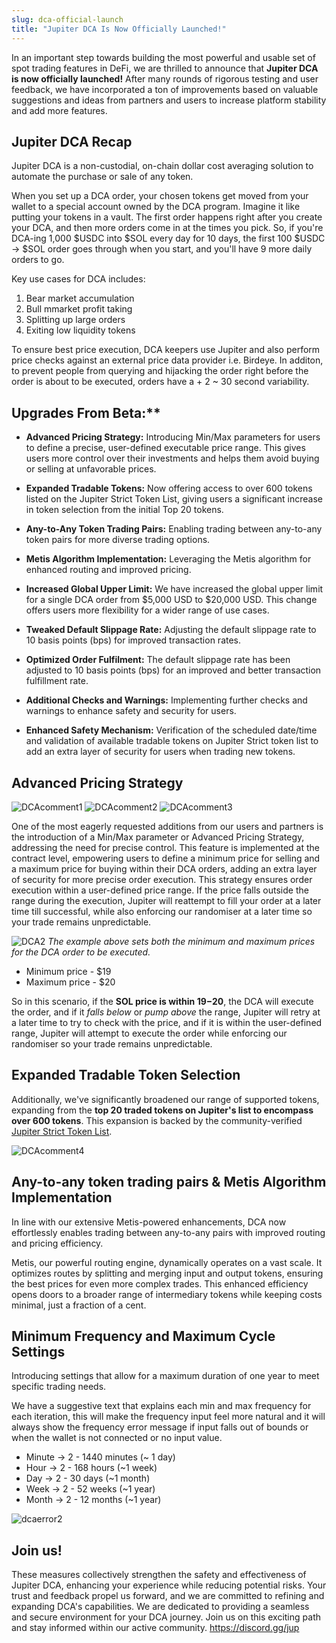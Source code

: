 ```yaml
---
slug: dca-official-launch
title: "Jupiter DCA Is Now Officially Launched!"
---
```


In an important step towards building the most powerful and usable set of spot trading features in DeFi, we are thrilled to announce that **Jupiter DCA is now officially launched!** After many rounds of rigorous testing and user feedback, we have incorporated a ton of improvements based on valuable suggestions and ideas from partners and users to increase platform stability and add more features.

## Jupiter DCA Recap

Jupiter DCA is a non-custodial, on-chain dollar cost averaging solution to automate the purchase or sale of any token. 

When you set up a DCA order, your chosen tokens get moved from your wallet to a special account owned by the DCA program. Imagine it like putting your tokens in a vault. The first order happens right after you create your DCA, and then more orders come in at the times you pick. So, if you're DCA-ing 1,000 $USDC into $SOL every day for 10 days, the first 100 $USDC -> $SOL order goes through when you start, and you'll have 9 more daily orders to go.

Key use cases for DCA includes:

1. Bear market accumulation
2. Bull mmarket profit taking
3. Splitting up large orders
4. Exiting low liquidity tokens

To ensure best price execution, DCA keepers use Jupiter and also perform price checks against an external price data provider i.e. Birdeye. In additon, to prevent people from querying and hijacking the order right before the order is about to be executed, orders have a + 2 ~ 30 second variability.

## Upgrades From Beta:**

- **Advanced Pricing Strategy:** Introducing Min/Max parameters for users to define a precise, user-defined executable price range. This gives users more control over their investments and helps them avoid buying or selling at unfavorable prices.

- **Expanded Tradable Tokens:** Now offering access to over 600 tokens listed on the Jupiter Strict Token List, giving users a significant increase in token selection from the initial Top 20 tokens.

- **Any-to-Any Token Trading Pairs:** Enabling trading between any-to-any token pairs for more diverse trading options.

- **Metis Algorithm Implementation:** Leveraging the Metis algorithm for enhanced routing and improved pricing.

- **Increased Global Upper Limit:** We have increased the global upper limit for a single DCA order from $5,000 USD to $20,000 USD. This change offers users more flexibility for a wider range of use cases.

- **Tweaked Default Slippage Rate:** Adjusting the default slippage rate to 10 basis points (bps) for improved transaction rates.

- **Optimized Order Fulfilment:** The default slippage rate has been adjusted to 10 basis points (bps) for an improved and better transaction fulfillment rate.

- **Additional Checks and Warnings:** Implementing further checks and warnings to enhance safety and security for users.

- **Enhanced Safety Mechanism:** Verification of the scheduled date/time and validation of available tradable tokens on Jupiter Strict token list to add an extra layer of security for users when trading new tokens. 

## Advanced Pricing Strategy

![DCAcomment1](DCAcomment1.jpg)
![DCAcomment2](DCAcomment2.jpg)
![DCAcomment3](DCAcomment3.jpg)

One of the most eagerly requested additions from our users and partners is the introduction of a Min/Max parameter or Advanced Pricing Strategy, addressing the need for precise control. This feature is implemented at the contract level, empowering users to define a minimum price for selling and a maximum price for buying within their DCA orders, adding an extra layer of security for more precise order execution. This strategy ensures order execution within a user-defined price range. If the price falls outside the range during the execution, Jupiter will reattempt to fill your order at a later time till successful, while also enforcing our randomiser at a later time so your trade remains unpredictable. 

![DCA2](DCA(2).jpg)
*The example above sets both the minimum and maximum prices for the DCA order to be executed.*

- Minimum price - $19 
- Maximum price - $20 

So in this scenario, if the **SOL price is within $19-$20**, the DCA will execute the order, and if it *falls below* or *pump above* the range, Jupiter will retry at a later time to try to check with the price, and if it is within the user-defined range, Jupiter will attempt to execute the order while enforcing our randomiser so your trade remains unpredictable.


## Expanded Tradable Token Selection

Additionally, we've significantly broadened our range of supported tokens, expanding from the **top 20 traded tokens on Jupiter's list to encompass over 600 tokens**. This expansion is backed by the community-verified [Jupiter Strict Token List](/docs/token-list/token-list-api).

![DCAcomment4](DCAcomment4.jpg)

## Any-to-any token trading pairs & Metis Algorithm Implementation

In line with our extensive Metis-powered enhancements, DCA now effortlessly enables trading between any-to-any pairs with improved routing and pricing efficiency.

Metis, our powerful routing engine, dynamically operates on a vast scale. It optimizes routes by splitting and merging input and output tokens, ensuring the best prices for even more complex trades. This enhanced efficiency opens doors to a broader range of intermediary tokens while keeping costs minimal, just a fraction of a cent.

## Minimum Frequency and Maximum Cycle Settings

Introducing settings that allow for a maximum duration of one year to meet specific trading needs.

We have a suggestive text that explains each min and max frequency for each iteration, this will make the frequency input feel more natural and it will always show the frequency error message if input falls out of bounds or when the wallet is not connected or no input value.

- Minute → 2 - 1440 minutes (~ 1 day)
- Hour → 2 - 168 hours (~1 week)
- Day → 2 - 30 days (~1 month)
- Week → 2 - 52 weeks (~1 year)
- Month → 2 - 12 months (~1 year)

![dcaerror2](dcaerror2.jpg)


## Join us!

These measures collectively strengthen the safety and effectiveness of Jupiter DCA, enhancing your experience while reducing potential risks. Your trust and feedback propel us forward, and we are committed to refining and expanding DCA's capabilities. We are dedicated to providing a seamless and secure environment for your DCA journey. Join us on this exciting path and stay informed within our active community. https://discord.gg/jup